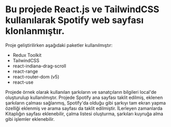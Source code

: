 # Bu projede React.js ve TailwindCSS kullanılarak Spotify web sayfası klonlanmıştır.

Proje geliştirilirken aşağıdaki paketler kullanılmıştır:
* Redux Toolkit
* TailwindCSS
* react-indiana-drag-scroll
* react-range
* react-router-dom (v5)
* react-use

Projede örnek olarak kullanılan şarkıların ve sanatçıların bilgileri local'de oluşturulup kullanılmıştır. Projede Spotify ana sayfası taklit edilmiş, eklenen şarkıların çalması sağlanmış, Spotify'da olduğu gibi şarkıyı tam ekran yapma özelliği eklenmiş ve arama sayfası da taklit edilmiştir. İLerleyen zamanlarda Kitaplığın sayfası eklenebilir, çalma listesi oluşturma, şarkıları kuyruğa alma gibi işlemler eklenebilir.

